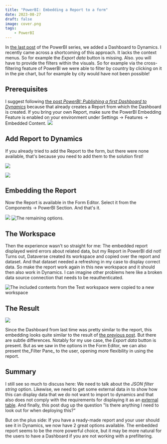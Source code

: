 ```yaml
---
title: "PowerBI: Embedding a Report to a form"
date: 2023-08-27
draft: false
image: cover.png
tags: 
    - PowerBI
---
```


In [the last post](/powerbi/first-dashboard) of the PowerBI series, we added a Dashboard to Dynamics. I recently came across a shortcoming of this approach. It lacks the context menus. So for example the _Export data_ button is missing. Also. you will have to provide the filters within the visuals. So for example via the cross-filtering feature of PowerBI we were able to filter by country by clicking on it in the pie chart, but for example by city would have not been possible!

## Prerequisites
I suggest following [the post _PowerBI: Publishing a first Dashboard to Dynamics_](/powerbi/first-dashboard) because that already creates a Report from which the Dashboard is created. If you bring your own Report, make sure the PowerBI Embedding Feature is enabled on your environment under Settings -> Features -> Embedded Content.
![](FeatureSwitch.png) 

## Add Report to Dynamics
If you already tried to add the Report to the form, but there were none available, that's because you need to add them to the solution first!

![](AddReport.png)

![](ReportWizard.png)

## Embedding the Report
Now the Report is available in the Form Editor. Select it from the Components -> PowerBI Section. And that's it.

![](EmbedReport.png) ![The remaining options.](EmbedOption.png)

## The Workspace
Then the experience wasn't so straight for me: The embedded report displayed weird errors about related data, but my Report in PowerBI did not! Turns out, Dataverse created its workspace and copied over the report and dataset. And that dataset needed a refreshing in my case to display correct data. So make the report work again in this new workspace and it should then also work in Dynamics. I can imagine other problems here like a broken data source connection that needs to be reauthenticated.

![The included contents from the _Test_ workspace were copied to a new workspace](Workspace.png)

## The Result

![](Report.png)

Since the Dashboard from last time was pretty similar to the report, this embedding looks quite similar to the result of [the previous post](/powerbi/first-dashboard). But there are subtle differences. Notably for my use case, the _Export data_ button is present. But as we saw in the options in the Form Editor, we can also present the_Filter Pane_ to the user, opening more flexibility in using the report.

## Summary
I still see so much to discuss here: We need to talk about the _JSON filter string_ option. Likewise, we need to get some external data in to show how this can display data that we do not want to import to dynamics and that also does not comply with the requirements for displaying it as an [external table](/my-first-shot/externaltable). And finally, this post dug up the question "Is there anything I need to look out for when deploying this?"

But on the plus side: If you have a ready-made report and your user should see it in Dynamics, we now have 2 great options available. The embedded report seems to be the more powerful choice, but it may be more natural for the users to have a Dashboard if you are not working with a prefiltering. 